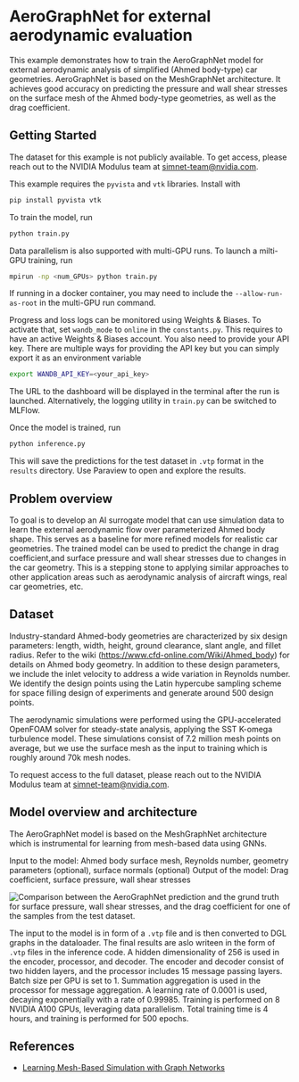 # AeroGraphNet for external aerodynamic evaluation

This example demonstrates how to train the AeroGraphNet model for external aerodynamic
analysis of simplified (Ahmed body-type) car geometries. AeroGraphNet is based on the
MeshGraphNet architecture. It achieves good accuracy on predicting the pressure and
wall shear stresses on the surface mesh of the Ahmed body-type geometries, as well as
the drag coefficient.

## Getting Started

The dataset for this example is not publicly available. To get access, please reach out
to the NVIDIA Modulus team at <simnet-team@nvidia.com>.

This example requires the `pyvista` and `vtk` libraries. Install with

```bash
pip install pyvista vtk
```

To train the model, run

```bash
python train.py
```

Data parallelism is also supported with multi-GPU runs. To launch a milti-GPU training,
run

```bash
mpirun -np <num_GPUs> python train.py
```

If running in a docker container, you may need to include the `--allow-run-as-root` in
the multi-GPU run command.

Progress and loss logs can be monitored using Weights & Biases. To activate that,
set `wandb_mode` to `online` in the `constants.py`. This requires to have an active
Weights & Biases account. You also need to provide your API key. There are multiple ways
for providing the API key but you can simply export it as an environment variable

```bash
export WANDB_API_KEY=<your_api_key>
```

The URL to the dashboard will be displayed in the terminal after the run is launched.
Alternatively, the logging utility in `train.py` can be switched to MLFlow.

Once the model is trained, run

```bash
python inference.py
```

This will save the predictions for the test dataset in `.vtp` format in the `results`
directory. Use Paraview to open and explore the results.

## Problem overview

To goal is to develop an AI surrogate model that can use simulation data to learn the
external aerodynamic flow over parameterized Ahmed body shape. This serves as a baseline
for more refined models for realistic car geometries. The trained model can be used to
predict the change in drag coefficient,and surface pressure and wall shear stresses due
to changes in the car geometry. This is a stepping stone to applying similar approaches
to other application areas such as aerodynamic analysis of aircraft wings, real car
geometries, etc.

## Dataset

Industry-standard Ahmed-body geometries are characterized by six design parameters:
length, width, height, ground clearance, slant angle, and fillet radius. Refer
to the wiki (<https://www.cfd-online.com/Wiki/Ahmed_body>) for details on Ahmed
body geometry. In addition to these design parameters, we include the inlet velocity to
address a wide variation in Reynolds number. We identify the design points using the
Latin hypercube sampling scheme for space filling design of experiments and generate
around 500 design points.

The aerodynamic simulations were performed using the GPU-accelerated OpenFOAM solver
for steady-state analysis, applying the SST K-omega turbulence model. These simulations
consist of 7.2 million mesh points on average, but we use the surface mesh as the input
to training which is roughly around 70k mesh nodes.

To request access to the full dataset, please reach out to the NVIDIA Modulus team at
<simnet-team@nvidia.com>.

## Model overview and architecture

The AeroGraphNet model is based on the MeshGraphNet architecture which is instrumental
for learning from mesh-based data using GNNs.

Input to the model:  Ahmed body surface mesh, Reynolds number,
geometry parameters (optional), surface normals (optional)
Output of the model: Drag coefficient, surface pressure, wall shear stresses

![Comparison between the AeroGraphNet prediction and the
grund truth for surface pressure, wall shear stresses, and the drag coefficient for one
of the samples from the test dataset.](../../../docs/img/ahmed_body_results.png)

The input to the model is in form of a `.vtp` file and is then converted to DGL
graphs in the dataloader. The final results are aslo writeen in the form of `.vtp` files
in the inference code. A hidden dimensionality of 256 is used in the encoder,
processor, and decoder. The encoder and decoder consist of two hidden layers, and
the processor includes 15 message passing layers. Batch size per GPU is set to 1.
Summation aggregation is used in the
processor for message aggregation. A learning rate of 0.0001 is used, decaying
exponentially with a rate of 0.99985. Training is performed on 8 NVIDIA A100
GPUs, leveraging data parallelism. Total training time is 4 hours, and training is
performed for 500 epochs.

## References

- [Learning Mesh-Based Simulation with Graph Networks](https://arxiv.org/abs/2010.03409)
